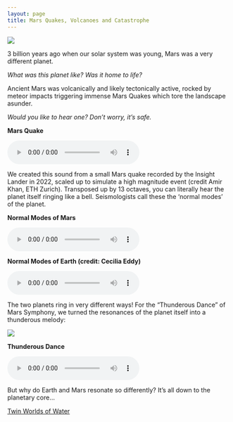 ```yaml
---
layout: page
title: Mars Quakes, Volcanoes and Catastrophe
---
```


<img src="/assets/Mars Quake.jpeg">

3 billion years ago when our solar system was young, Mars was a very different planet.

_What was this planet like? Was it home to life?_

Ancient Mars was volcanically and likely tectonically active, rocked by meteor impacts triggering
immense Mars Quakes which tore the landscape asunder.

_Would you like to hear one? Don’t worry, it’s safe._

**Mars Quake**

<audio controls src="/assets/Mars Quake.m4a"></audio>

We created this sound from a small Mars quake recorded by the Insight Lander in 2022, scaled up to
simulate a high magnitude event (credit Amir Khan, ETH Zurich). Transposed up by 13 octaves, you can
literally hear the planet itself ringing like a bell. Seismologists call these the ‘normal modes’ of
the planet.

**Normal Modes of Mars**

<audio controls src="/assets/Mars Normal Modes.m4a"></audio>

**Normal Modes of Earth (credit: Cecilia Eddy)**

<audio controls src="/assets/Earth Normal Modes.m4a"></audio>

The two planets ring in very different ways! For the “Thunderous Dance” of Mars Symphony, we turned
the resonances of the planet itself into a thunderous melody:

<img src="/assets/Marsquake Melody.png">

**Thunderous Dance**

<audio controls src="/assets/Thunderous Dance.m4a"></audio>

But why do Earth and Mars resonate so differently? It’s all down to the planetary core…

<a class="link" href="/twin-worlds-of-water">Twin Worlds of Water</a>
